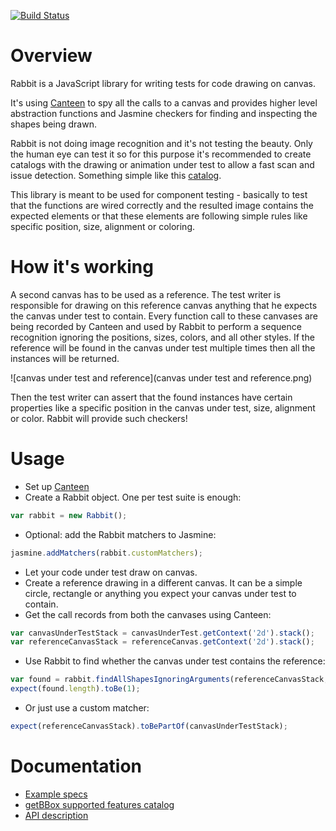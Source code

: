 [![Build Status](https://travis-ci.org/cristiingineru/rabbit.svg?branch=master)](https://travis-ci.org/cristiingineru/rabbit)

# Overview

Rabbit is a JavaScript library for writing tests for code drawing on canvas.

It's using [Canteen](https://github.com/platfora/Canteen) to spy all the calls to a canvas and provides higher level abstraction functions and Jasmine checkers for finding and inspecting the shapes being drawn.

Rabbit is not doing image recognition and it's not testing the beauty. Only the human eye can test it so for this purpose it's recommended to create catalogs with the drawing or animation under test to allow a fast scan and issue detection. Something simple like this [catalog](https://rawgit.com/cristiingineru/rabbit/master/examples/face/catalog.html).

This library is meant to be used for component testing - basically to test that the functions are wired correctly and the resulted image contains the expected elements or that these elements are following simple rules like specific position, size, alignment or coloring.


# How it's working

A second canvas has to be used as a reference. The test writer is responsible for drawing on this reference canvas anything that he expects the canvas under test to contain. Every function call to these canvases are being recorded by Canteen and used by Rabbit to perform a sequence recognition ignoring the positions, sizes, colors, and all other styles. If the reference will be found in the canvas under test multiple times then all the instances will be returned.

![canvas under test and reference](canvas under test and reference.png)

Then the test writer can assert that the found instances have certain properties like a specific position in the canvas under test, size, alignment or color. Rabbit will provide such checkers!


# Usage

* Set up [Canteen](https://github.com/platfora/Canteen/blob/master/README.md)
* Create a Rabbit object. One per test suite is enough:
```js
var rabbit = new Rabbit();
```
* Optional: add the Rabbit matchers to Jasmine:
```js
jasmine.addMatchers(rabbit.customMatchers);
```
* Let your code under test draw on canvas.
* Create a reference drawing in a different canvas. It can be a simple circle, rectangle or anything you expect your canvas under test to contain.
* Get the call records from both the canvases using Canteen:
```js
var canvasUnderTestStack = canvasUnderTest.getContext('2d').stack();
var referenceCanvasStack = referenceCanvas.getContext('2d').stack();
```
* Use Rabbit to find whether the canvas under test contains the reference:
```js
var found = rabbit.findAllShapesIgnoringArguments(referenceCanvasStack, canvasUnderTestStack);
expect(found.length).toBe(1);
```
* Or just use a custom matcher:
```js
expect(referenceCanvasStack).toBePartOf(canvasUnderTestStack);
```


# Documentation

- [Example specs](https://github.com/cristiingineru/rabbit/blob/master/examples/face/face.spec.js)
- [getBBox supported features catalog](https://rawgit.com/cristiingineru/rabbit/master/catalog/catalog.html)
- [API description](./API.md)
